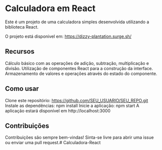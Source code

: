 # Calculadora em React
Este é um projeto de uma calculadora simples desenvolvida utilizando a biblioteca React.

O projeto está disponivel em: https://dizzy-plantation.surge.sh/

## Recursos
Cálculo básico com as operações de adição, subtração, multiplicação e divisão.
Utilização de componentes React para a construção da interface.
Armazenamento de valores e operações através do estado do componente.

## Como usar
Clone este repositório: https://github.com/SEU_USUARIO/SEU_REPO.git
Instale as dependências: npm install
Inicie a aplicação: npm start
A aplicação estará disponível em http://localhost:3000

## Contribuições
Contribuições são sempre bem-vindas! Sinta-se livre para abrir uma issue ou enviar uma pull request.# Calculadora-React
